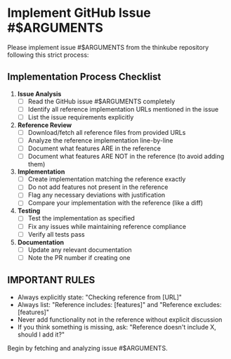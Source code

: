 # Implement GitHub Issue #$ARGUMENTS

Please implement issue #$ARGUMENTS from the thinkube repository following this strict process:

## Implementation Process Checklist

1. **Issue Analysis**
   - [ ] Read the GitHub issue #$ARGUMENTS completely
   - [ ] Identify all reference implementation URLs mentioned in the issue
   - [ ] List the issue requirements explicitly

2. **Reference Review**
   - [ ] Download/fetch all reference files from provided URLs
   - [ ] Analyze the reference implementation line-by-line
   - [ ] Document what features ARE in the reference
   - [ ] Document what features ARE NOT in the reference (to avoid adding them)

3. **Implementation**
   - [ ] Create implementation matching the reference exactly
   - [ ] Do not add features not present in the reference
   - [ ] Flag any necessary deviations with justification
   - [ ] Compare your implementation with the reference (like a diff)

4. **Testing**
   - [ ] Test the implementation as specified
   - [ ] Fix any issues while maintaining reference compliance
   - [ ] Verify all tests pass

5. **Documentation**
   - [ ] Update any relevant documentation
   - [ ] Note the PR number if creating one

## IMPORTANT RULES
- Always explicitly state: "Checking reference from [URL]"
- Always list: "Reference includes: [features]" and "Reference excludes: [features]"
- Never add functionality not in the reference without explicit discussion
- If you think something is missing, ask: "Reference doesn't include X, should I add it?"

Begin by fetching and analyzing issue #$ARGUMENTS.